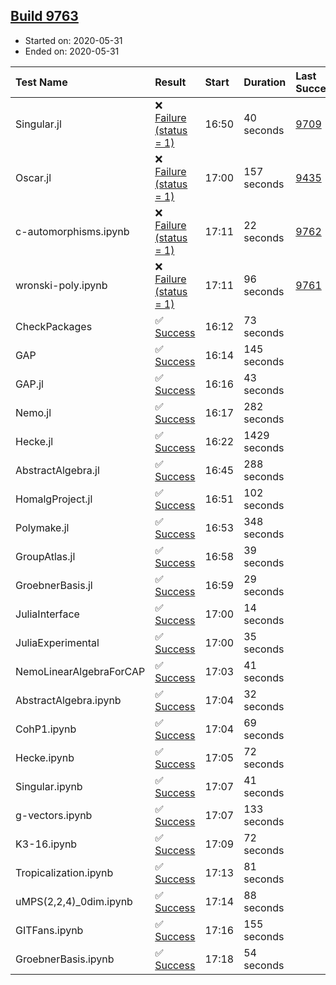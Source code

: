 ## [Build 9763](https://oscarci.mathematik.uni-kl.de/job/oscar/9763/)

* Started on: 2020-05-31
* Ended on: 2020-05-31

| Test Name    | Result | Start | Duration | Last Success | First Failure |
|:-------------|:-------|:------|:---------|:-------------|:--------------|
| Singular.jl | ❌ [Failure (status = 1)](https://oscarci.mathematik.uni-kl.de/job/oscar/9763/artifact/logs/build-9763/Singular.jl.log) | 16:50 | 40 seconds | [9709](https://oscarci.mathematik.uni-kl.de/job/oscar/9709/) | [9710](https://oscarci.mathematik.uni-kl.de/job/oscar/9710/) |
| Oscar.jl | ❌ [Failure (status = 1)](https://oscarci.mathematik.uni-kl.de/job/oscar/9763/artifact/logs/build-9763/Oscar.jl.log) | 17:00 | 157 seconds | [9435](https://oscarci.mathematik.uni-kl.de/job/oscar/9435/) | [9436](https://oscarci.mathematik.uni-kl.de/job/oscar/9436/) |
| c-automorphisms.ipynb | ❌ [Failure (status = 1)](https://oscarci.mathematik.uni-kl.de/job/oscar/9763/artifact/logs/build-9763/c-automorphisms.ipynb.log) | 17:11 | 22 seconds | [9762](https://oscarci.mathematik.uni-kl.de/job/oscar/9762/) | [9763](https://oscarci.mathematik.uni-kl.de/job/oscar/9763/) |
| wronski-poly.ipynb | ❌ [Failure (status = 1)](https://oscarci.mathematik.uni-kl.de/job/oscar/9763/artifact/logs/build-9763/wronski-poly.ipynb.log) | 17:11 | 96 seconds | [9761](https://oscarci.mathematik.uni-kl.de/job/oscar/9761/) | [9762](https://oscarci.mathematik.uni-kl.de/job/oscar/9762/) |
| CheckPackages | ✅ [Success](https://oscarci.mathematik.uni-kl.de/job/oscar/9763/artifact/logs/build-9763/CheckPackages.log) | 16:12 | 73 seconds |  |  |
| GAP | ✅ [Success](https://oscarci.mathematik.uni-kl.de/job/oscar/9763/artifact/logs/build-9763/GAP.log) | 16:14 | 145 seconds |  |  |
| GAP.jl | ✅ [Success](https://oscarci.mathematik.uni-kl.de/job/oscar/9763/artifact/logs/build-9763/GAP.jl.log) | 16:16 | 43 seconds |  |  |
| Nemo.jl | ✅ [Success](https://oscarci.mathematik.uni-kl.de/job/oscar/9763/artifact/logs/build-9763/Nemo.jl.log) | 16:17 | 282 seconds |  |  |
| Hecke.jl | ✅ [Success](https://oscarci.mathematik.uni-kl.de/job/oscar/9763/artifact/logs/build-9763/Hecke.jl.log) | 16:22 | 1429 seconds |  |  |
| AbstractAlgebra.jl | ✅ [Success](https://oscarci.mathematik.uni-kl.de/job/oscar/9763/artifact/logs/build-9763/AbstractAlgebra.jl.log) | 16:45 | 288 seconds |  |  |
| HomalgProject.jl | ✅ [Success](https://oscarci.mathematik.uni-kl.de/job/oscar/9763/artifact/logs/build-9763/HomalgProject.jl.log) | 16:51 | 102 seconds |  |  |
| Polymake.jl | ✅ [Success](https://oscarci.mathematik.uni-kl.de/job/oscar/9763/artifact/logs/build-9763/Polymake.jl.log) | 16:53 | 348 seconds |  |  |
| GroupAtlas.jl | ✅ [Success](https://oscarci.mathematik.uni-kl.de/job/oscar/9763/artifact/logs/build-9763/GroupAtlas.jl.log) | 16:58 | 39 seconds |  |  |
| GroebnerBasis.jl | ✅ [Success](https://oscarci.mathematik.uni-kl.de/job/oscar/9763/artifact/logs/build-9763/GroebnerBasis.jl.log) | 16:59 | 29 seconds |  |  |
| JuliaInterface | ✅ [Success](https://oscarci.mathematik.uni-kl.de/job/oscar/9763/artifact/logs/build-9763/JuliaInterface.log) | 17:00 | 14 seconds |  |  |
| JuliaExperimental | ✅ [Success](https://oscarci.mathematik.uni-kl.de/job/oscar/9763/artifact/logs/build-9763/JuliaExperimental.log) | 17:00 | 35 seconds |  |  |
| NemoLinearAlgebraForCAP | ✅ [Success](https://oscarci.mathematik.uni-kl.de/job/oscar/9763/artifact/logs/build-9763/NemoLinearAlgebraForCAP.log) | 17:03 | 41 seconds |  |  |
| AbstractAlgebra.ipynb | ✅ [Success](https://oscarci.mathematik.uni-kl.de/job/oscar/9763/artifact/logs/build-9763/AbstractAlgebra.ipynb.log) | 17:04 | 32 seconds |  |  |
| CohP1.ipynb | ✅ [Success](https://oscarci.mathematik.uni-kl.de/job/oscar/9763/artifact/logs/build-9763/CohP1.ipynb.log) | 17:04 | 69 seconds |  |  |
| Hecke.ipynb | ✅ [Success](https://oscarci.mathematik.uni-kl.de/job/oscar/9763/artifact/logs/build-9763/Hecke.ipynb.log) | 17:05 | 72 seconds |  |  |
| Singular.ipynb | ✅ [Success](https://oscarci.mathematik.uni-kl.de/job/oscar/9763/artifact/logs/build-9763/Singular.ipynb.log) | 17:07 | 41 seconds |  |  |
| g-vectors.ipynb | ✅ [Success](https://oscarci.mathematik.uni-kl.de/job/oscar/9763/artifact/logs/build-9763/g-vectors.ipynb.log) | 17:07 | 133 seconds |  |  |
| K3-16.ipynb | ✅ [Success](https://oscarci.mathematik.uni-kl.de/job/oscar/9763/artifact/logs/build-9763/K3-16.ipynb.log) | 17:09 | 72 seconds |  |  |
| Tropicalization.ipynb | ✅ [Success](https://oscarci.mathematik.uni-kl.de/job/oscar/9763/artifact/logs/build-9763/Tropicalization.ipynb.log) | 17:13 | 81 seconds |  |  |
| uMPS(2,2,4)_0dim.ipynb | ✅ [Success](https://oscarci.mathematik.uni-kl.de/job/oscar/9763/artifact/logs/build-9763/uMPS-2-2-4-_0dim.ipynb.log) | 17:14 | 88 seconds |  |  |
| GITFans.ipynb | ✅ [Success](https://oscarci.mathematik.uni-kl.de/job/oscar/9763/artifact/logs/build-9763/GITFans.ipynb.log) | 17:16 | 155 seconds |  |  |
| GroebnerBasis.ipynb | ✅ [Success](https://oscarci.mathematik.uni-kl.de/job/oscar/9763/artifact/logs/build-9763/GroebnerBasis.ipynb.log) | 17:18 | 54 seconds |  |  |
